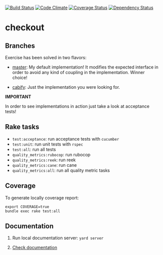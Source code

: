 [![Build Status](https://travis-ci.org/dsaenztagarro/checkout.svg?branch=master)](https://travis-ci.org/dsaenztagarro/checkout)
[![Code Climate](https://codeclimate.com/github/dsaenztagarro/checkout/badges/gpa.svg)](https://codeclimate.com/github/dsaenztagarro/checkout)
[![Coverage Status](https://coveralls.io/repos/dsaenztagarro/checkout/badge.svg?branch=master&service=github)](https://coveralls.io/github/dsaenztagarro/checkout?branch=master)
[![Dependency Status](https://gemnasium.com/dsaenztagarro/checkout.svg)](https://gemnasium.com/dsaenztagarro/checkout)

# checkout

Branches
--------

Exercise has been solved in two flavors:

- [master][1]: My default implementation! It modifies the expected interface in 
    order to avoid any kind of coupling in the implementation. Winner choice!

- [cabify][2]: Just the implementation you were looking for.

**IMPORTANT**

In order to see implementations in action just take a look at acceptance tests!


Rake tasks
----------

- `test:acceptance`: run acceptance tests with `cucumber`
- `test:unit`: run unit tests with `rspec`
- `test:all`: run all tests 
- `quality_metrics:rubocop`: run rubocop
- `quality_metrics:reek`: run reek
- `quality_metrics:cane`: run cane
- `quality_metrics:all`: run all quality metric tasks

Coverage
--------

To generate locally coverage report:

```
export COVERAGE=true
bundle exec rake test:all
```

Documentation
-------------

1. Run local documentation server: `yard server`

2. [Check documentation](http://localhost:8808)


[1]: https://github.com/dsaenztagarro/checkout/tree/master
[2]: https://github.com/dsaenztagarro/checkout/tree/cabify
